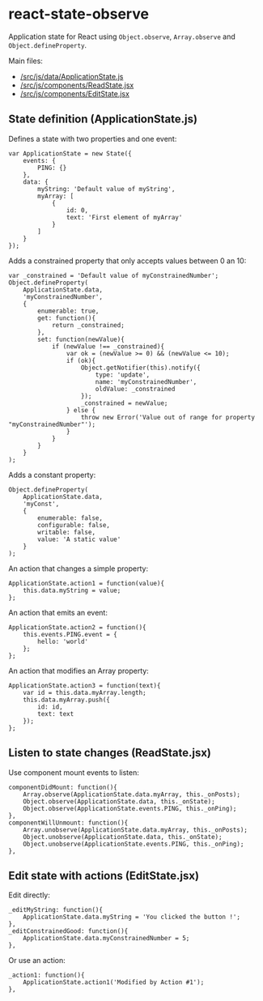 # react-state-observe

Application state for React using `Object.observe`, `Array.observe` and `Object.defineProperty`.

Main files:

 - [/src/js/data/ApplicationState.js](https://github.com/wildpeaks/react-state-observe/blob/master/src/js/data/ApplicationState.js)
 - [/src/js/components/ReadState.jsx](https://github.com/wildpeaks/react-state-observe/blob/master/src/js/data/ReadState.js)
 - [/src/js/components/EditState.jsx](https://github.com/wildpeaks/react-state-observe/blob/master/src/js/data/EditState.js)


## State definition (ApplicationState.js)

Defines a state with two properties and one event:

	var ApplicationState = new State({
		events: {
			PING: {}
		},
		data: {
			myString: 'Default value of myString',
			myArray: [
				{
					id: 0,
					text: 'First element of myArray'
				}
			]
		}
	});

Adds a constrained property that only accepts values between 0 an 10:

	var _constrained = 'Default value of myConstrainedNumber';
	Object.defineProperty(
		ApplicationState.data,
		'myConstrainedNumber',
		{
			enumerable: true,
			get: function(){
				return _constrained;
			},
			set: function(newValue){
				if (newValue !== _constrained){
					var ok = (newValue >= 0) && (newValue <= 10);
					if (ok){
						Object.getNotifier(this).notify({
							type: 'update',
							name: 'myConstrainedNumber',
							oldValue: _constrained
						});
						_constrained = newValue;
					} else {
						throw new Error('Value out of range for property "myConstrainedNumber"');
					}
				}
			}
		}
	);

Adds a constant property:

	Object.defineProperty(
		ApplicationState.data,
		'myConst',
		{
			enumerable: false,
			configurable: false,
			writable: false,
			value: 'A static value'
		}
	);

An action that changes a simple property:

	ApplicationState.action1 = function(value){
		this.data.myString = value;
	};

An action that emits an event:

	ApplicationState.action2 = function(){
		this.events.PING.event = {
			hello: 'world'
		};
	};

An action that modifies an Array property:

	ApplicationState.action3 = function(text){
		var id = this.data.myArray.length;
		this.data.myArray.push({
			id: id,
			text: text
		});
	};


## Listen to state changes (ReadState.jsx)

Use component mount events to listen:

	componentDidMount: function(){
		Array.observe(ApplicationState.data.myArray, this._onPosts);
		Object.observe(ApplicationState.data, this._onState);
		Object.observe(ApplicationState.events.PING, this._onPing);
	},
	componentWillUnmount: function(){
		Array.unobserve(ApplicationState.data.myArray, this._onPosts);
		Object.unobserve(ApplicationState.data, this._onState);
		Object.unobserve(ApplicationState.events.PING, this._onPing);
	},


## Edit state with actions (EditState.jsx)

Edit directly:

	_editMyString: function(){
		ApplicationState.data.myString = 'You clicked the button !';
	},
	_editConstrainedGood: function(){
		ApplicationState.data.myConstrainedNumber = 5;
	},

Or use an action:

	_action1: function(){
		ApplicationState.action1('Modified by Action #1');
	},
